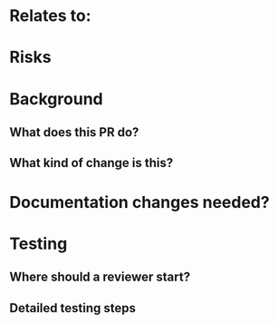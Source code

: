 <!-- Use this template by filling in information and copy and pasting relevant items out of the html comments. -->

# Relates to:

<!-- LINK TO ISSUE OR TICKET -->

<!-- This risks section is to be filled out before final review and merge. -->

# Risks

<!--
Low, medium, large. List what kind of risks, and what could be effected.
-->

# Background

## What does this PR do?

## What kind of change is this?

<!--
Bug fixes (non-breaking change which fixes an issue)
Improvements (misc. changes to existing features)
Features (non-breaking change which adds functionality)
Updates (new versions of included code)
-->

<!-- This "Why" section is most relevant if there is no linked issue explaining why. If there is a related issue it might make sense to skip this why section. -->
<!--
## Why are we doing this? Any context or related work?
-->

# Documentation changes needed?

<!--
My changes do not require a change to the project documentation.
My changes require a change to the project documentation.
If a docs change is needed: I have updated the documentation accordingly.
-->

<!-- Please show how you tested the PR. This will really help if the PR needs to be retested, and probably help the PR get merged quicker. -->

# Testing

## Where should a reviewer start?

## Detailed testing steps

<!--
None, automtated tests are fine.
-->

<!--
- As [anon/admin], go to [link]
  - [do action]
  - verify [result]
-->

<!-- If there is a UI change, please include before and after screenshots or videos. This will speed up PRs being merged. It is extra nice to annotate screenshots with arrows or boxes pointing out the differences. -->
<!--
## Screenshots
### Before
### After
-->

<!-- If there is anything about the deploy, please make a note. -->
<!--
# Deploy Notes
-->

<!--  Copy and paste commandline output. -->
<!--
## Database changes
-->

<!--  If there is something more than the automated steps, please specifiy deploy instructions. -->
<!--
## Deployment instructions
-->
